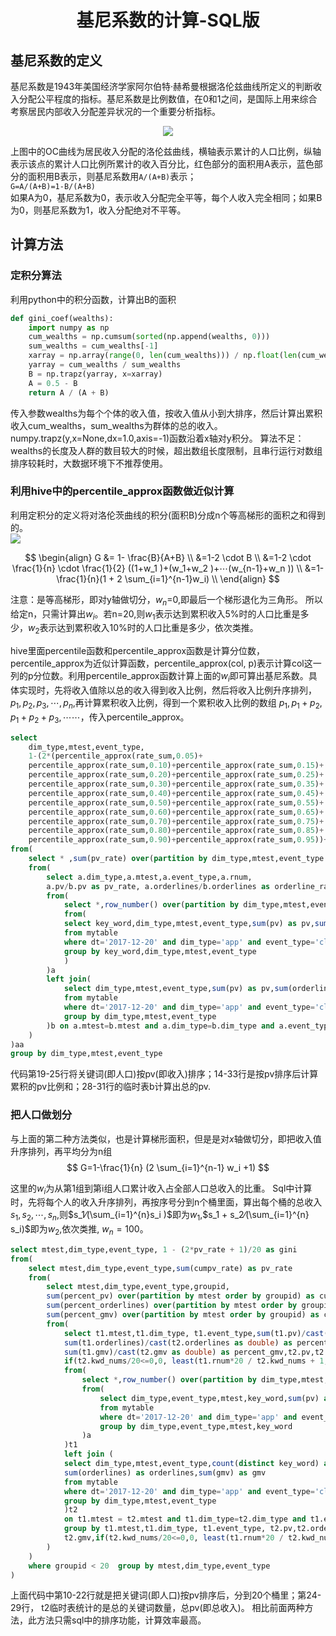 <!--
---
title: "基尼系数的计算-SQL版"    
author:     
date: April 16, 2018    

toc:    
  depth_from: 1    
  depth_to: 6    
  ordered: false    
  ignoreLink:false    
  
html:    
  embed_local_images: true    
  embed_svg: true    
  offline: false    
  toc: false    

print_background: false    

export_on_save:    
  html: true    

---
-->
# <center>基尼系数的计算-SQL版</center>
   

## 基尼系数的定义   
基尼系数是1943年美国经济学家阿尔伯特·赫希曼根据洛伦兹曲线所定义的判断收入分配公平程度的指标。基尼系数是比例数值，在0和1之间，是国际上用来综合考察居民内部收入分配差异状况的一个重要分析指标。    
[<div align=center><img src=./pictures/gini1.png /> </div>](https://baike.baidu.com/item/%E5%9F%BA%E5%B0%BC%E7%B3%BB%E6%95%B0/88365?fr=aladdin#2)

上图中的OC曲线为居民收入分配的洛伦兹曲线，横轴表示累计的人口比例，纵轴表示该点的累计人口比例所累计的收入百分比，红色部分的面积用A表示，蓝色部分的面积用B表示，则基尼系数用`A/(A+B)`表示；   
`G=A/(A+B)=1-B/(A+B) `                      
如果A为0，基尼系数为0，表示收入分配完全平等，每个人收入完全相同；如果B为0，则基尼系数为1，收入分配绝对不平等。   

## 	计算方法   
### 定积分算法    
利用python中的积分函数，计算出B的面积     
```python 
def gini_coef(wealths):  
    import numpy as np  
    cum_wealths = np.cumsum(sorted(np.append(wealths, 0)))  
    sum_wealths = cum_wealths[-1]  
    xarray = np.array(range(0, len(cum_wealths))) / np.float(len(cum_wealths) - 1)  
    yarray = cum_wealths / sum_wealths  
    B = np.trapz(yarray, x=xarray)  
    A = 0.5 - B  
    return A / (A + B)   
```

传入参数wealths为每个个体的收入值，按收入值从小到大排序，然后计算出累积收入cum_wealths，sum_wealths为群体的总的收入。
numpy.trapz(y,x=None,dx=1.0,axis=-1)函数沿着x轴对y积分。
算法不足：wealths的长度及人群的数目较大的时候，超出数组长度限制，且串行运行对数组排序较耗时，大数据环境下不推荐使用。

### 利用hive中的percentile_approx函数做近似计算       
利用定积分的定义将对洛伦茨曲线的积分(面积B)分成n个等高梯形的面积之和得到的。    
<img src=./pictures/gini2.png />    


$$
\begin{align}
G &= 1- \frac{B}{A+B} \\
  &=1-2 \cdot B   \\
  &=1-2 \cdot \frac{1}{n} \cdot \frac{1}{2} ((1+w_1 )+(w_1+w_2 )+⋯(w_{n-1}+w_n ))  \\
  &=1-\frac{1}{n}(1 + 2 \sum_{i=1}^{n-1}w_i)   \\
\end{align}
$$   

注意：是等高梯形，即对y轴做切分，$w_n$=0,即最后一个梯形退化为三角形。
所以给定n，只需计算出$w_i$。若n=20,则$w_1$表示达到累积收入5%时的人口比重是多少，$w_2$表示达到累积收入10%时的人口比重是多少，依次类推。

hive里面percentile函数和percentile_approx函数是计算分位数，percentile_approx为近似计算函数，percentile_approx(col, p)表示计算col这一列的p分位数。利用percentile_approx函数计算上面的$w_i$即可算出基尼系数。具体实现时，先将收入值除以总的收入得到收入比例，然后将收入比例升序排列，$p_1,p_2,p_3,⋯,p_n$,再计算累积收入比例，得到一个累积收入比例的数组 $p_1,p_1+p_2,p_1+p_2+p_3,⋯⋯$，传入percentile_approx。

```sql
select  
	dim_type,mtest,event_type,  
	1-(2*(percentile_approx(rate_sum,0.05)+  
	percentile_approx(rate_sum,0.10)+percentile_approx(rate_sum,0.15)+  
	percentile_approx(rate_sum,0.20)+percentile_approx(rate_sum,0.25)+  
	percentile_approx(rate_sum,0.30)+percentile_approx(rate_sum,0.35)+  
	percentile_approx(rate_sum,0.40)+percentile_approx(rate_sum,0.45)+  
	percentile_approx(rate_sum,0.50)+percentile_approx(rate_sum,0.55)+  
	percentile_approx(rate_sum,0.60)+percentile_approx(rate_sum,0.65)+  
	percentile_approx(rate_sum,0.70)+percentile_approx(rate_sum,0.75)+  
	percentile_approx(rate_sum,0.80)+percentile_approx(rate_sum,0.85)+  
	percentile_approx(rate_sum,0.90)+percentile_approx(rate_sum,0.95))+1)/20 as gini  
from(  
	select * ,sum(pv_rate) over(partition by dim_type,mtest,event_type order by rnum desc) as rate_sum  
	from(  
		select a.dim_type,a.mtest,a.event_type,a.rnum,  
		a.pv/b.pv as pv_rate, a.orderlines/b.orderlines as orderline_rate, a.gmv/b.gmv as gmv_rate  
		from(  
			select *,row_number() over(partition by dim_type,mtest,event_type order by pv desc) as rnum  
			from(  
			select key_word,dim_type,mtest,event_type,sum(pv) as pv,sum(orderlines) as orderlines,sum(gmv) as gmv  
			from mytable  
			where dt='2017-12-20' and dim_type='app' and event_type='click' and mtest='V00'  
			group by key_word,dim_type,mtest,event_type  
			)  
		)a  
		left join(  
			select dim_type,mtest,event_type,sum(pv) as pv,sum(orderlines) as orderlines,sum(gmv) as gmv  
			from mytable 
			where dt='2017-12-20' and dim_type='app' and event_type='click' and mtest='V00'  
			group by dim_type,mtest,event_type  
		)b on a.mtest=b.mtest and a.dim_type=b.dim_type and a.event_type=b.event_type  
	)  
)aa  
group by dim_type,mtest,event_type 
```    

代码第19-25行将关键词(即人口)按pv(即收入)排序；14-33行是按pv排序后计算累积的pv比例和；28-31行的临时表b计算出总的pv.    

### 把人口做划分    
与上面的第二种方法类似，也是计算梯形面积，但是是对$x$轴做切分，即把收入值升序排列，再平均分为n组   
$$
G=1-\frac{1}{n} (2 \sum_{i=1}^{n-1} w_i +1)
$$   

这里的$w_i$为从第1组到第i组人口累计收入占全部人口总收入的比重。
Sql中计算时，先将每个人的收入升序排列，再按序号分到n个桶里面，算出每个桶的总收入$s_1,s_2,⋯,s_n$,则$s_1⁄(\sum_{i=1}^{n}s_i )$即为$w_1$,$s_1 + s_2⁄(\sum_{i=1}^{n} s_i)$即为$w_2$,依次类推, $w_n=100%$。   

```sql
select mtest,dim_type,event_type, 1 - (2*pv_rate + 1)/20 as gini  
from(  
	select mtest,dim_type,event_type,sum(cumpv_rate) as pv_rate  
	from(        
		select mtest,dim_type,event_type,groupid,  
		sum(percent_pv) over(partition by mtest order by groupid) as cumpv_rate,  
		sum(percent_orderlines) over(partition by mtest order by groupid) as cumorderlines_rate,  
		sum(percent_gmv) over(partition by mtest order by groupid) as cumgmv_rate  
		from(  
			select t1.mtest,t1.dim_type, t1.event_type,sum(t1.pv)/cast(t2.pv as double) as percent_pv,  
			sum(t1.orderlines)/cast(t2.orderlines as double) as percent_orderlines,  
			sum(t1.gmv)/cast(t2.gmv as double) as percent_gmv,t2.pv,t2.orderlines,t2.gmv,  
			if(t2.kwd_nums/20<=0,0, least(t1.rnum*20 / t2.kwd_nums + 1, 20))  groupid  
			from(  
				select *,row_number() over(partition by dim_type,mtest,event_type order by pv) as rnum  
				from(  
					select dim_type,event_type,mtest,key_word,sum(pv) as pv,sum(orderlines) as orderlines,sum(gmv) as gmv  
					from mytable  
					where dt='2017-12-20' and dim_type='app' and event_type='click' and mtest='V00'  
					group by dim_type,event_type,mtest,key_word  
				)a  
			)t1  
			left join (  
			select dim_type,mtest,event_type,count(distinct key_word) as kwd_nums,sum(pv) as pv,  
			sum(orderlines) as orderlines,sum(gmv) as gmv  
			from mytable 
			where dt='2017-12-20' and dim_type='app' and event_type='click' and mtest='V00'  
			group by dim_type,mtest,event_type  
			)t2  
			on t1.mtest = t2.mtest and t1.dim_type=t2.dim_type and t1.event_type=t2.event_type  
			group by t1.mtest,t1.dim_type, t1.event_type, t2.pv,t2.orderlines,  
			t2.gmv,if(t2.kwd_nums/20<=0,0, least(t1.rnum*20 / t2.kwd_nums + 1, 20))  
		)  
	)  
	where groupid < 20  group by mtest,dim_type,event_type  
) 
```    

上面代码中第10-22行就是把关键词(即人口)按pv排序后，分到20个桶里；第24-29行， t2临时表统计的是总的关键词数量，总pv(即总收入)。
相比前面两种方法，此方法只需sql中的排序功能，计算效率最高。
